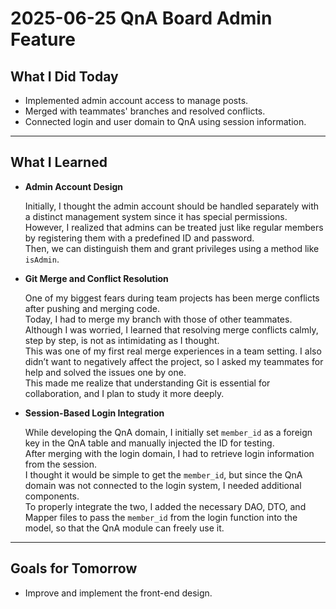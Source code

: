 # 2025-06-25 QnA Board Admin Feature

## What I Did Today

- Implemented admin account access to manage posts.
- Merged with teammates' branches and resolved conflicts.
- Connected login and user domain to QnA using session information.

---

## What I Learned

- **Admin Account Design**

  Initially, I thought the admin account should be handled separately with a distinct management system since it has special permissions.    
  However, I realized that admins can be treated just like regular members by registering them with a predefined ID and password.   
  Then, we can distinguish them and grant privileges using a method like `isAdmin`.

- **Git Merge and Conflict Resolution**

  One of my biggest fears during team projects has been merge conflicts after pushing and merging code.  
  Today, I had to merge my branch with those of other teammates. Although I was worried, I learned that resolving merge conflicts calmly, step by step, is not as intimidating as I thought.   
  This was one of my first real merge experiences in a team setting. I also didn’t want to negatively affect the project, so I asked my teammates for help and solved the issues one by one.   
  This made me realize that understanding Git is essential for collaboration, and I plan to study it more deeply.

- **Session-Based Login Integration**

  While developing the QnA domain, I initially set `member_id` as a foreign key in the QnA table and manually injected the ID for testing.   
  After merging with the login domain, I had to retrieve login information from the session.   
  I thought it would be simple to get the `member_id`, but since the QnA domain was not connected to the login system, I needed additional components.   
  To properly integrate the two, I added the necessary DAO, DTO, and Mapper files to pass the `member_id` from the login function into the model, so that the QnA module can freely use it.
  

---

## Goals for Tomorrow

- Improve and implement the front-end design.
